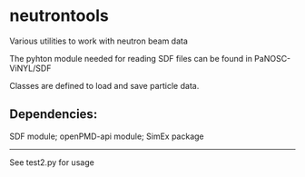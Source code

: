 # neutrontools
Various utilities to work with neutron beam data

The pyhton module needed for reading SDF files can be found in  PaNOSC-ViNYL/SDF

Classes are defined to load and save particle data.

Dependencies: 
-------------
SDF module;
openPMD-api module;
SimEx package

*****************

See test2.py for usage
